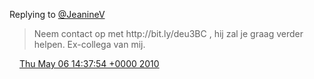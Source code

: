 Replying to [@JeanineV](https://twitter.com/JeanineV/status/13490460103)

> Neem contact op met http://bit\.ly/deu3BC , hij zal je graag verder helpen\. Ex\-collega van mij\.

<img src="../../media/tweet.ico" width="12" /> [Thu May 06 14:37:54 +0000 2010](https://twitter.com/DromerDenker/status/13490753584)